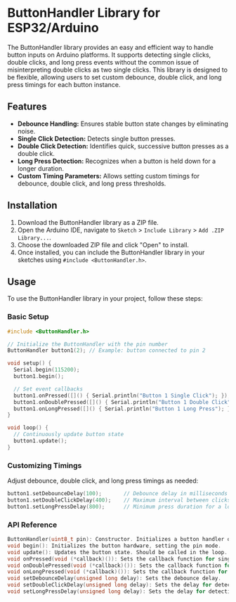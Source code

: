 # ButtonHandler Library for ESP32/Arduino

The ButtonHandler library provides an easy and efficient way to handle button inputs on Arduino platforms. It supports detecting single clicks, double clicks, and long press events without the common issue of misinterpreting double clicks as two single clicks. This library is designed to be flexible, allowing users to set custom debounce, double click, and long press timings for each button instance.

## Features

- **Debounce Handling:** Ensures stable button state changes by eliminating noise.
- **Single Click Detection:** Detects single button presses.
- **Double Click Detection:** Identifies quick, successive button presses as a double click.
- **Long Press Detection:** Recognizes when a button is held down for a longer duration.
- **Custom Timing Parameters:** Allows setting custom timings for debounce, double click, and long press thresholds.

## Installation

1. Download the ButtonHandler library as a ZIP file.
2. Open the Arduino IDE, navigate to `Sketch` > `Include Library` > `Add .ZIP Library...`.
3. Choose the downloaded ZIP file and click "Open" to install.
4. Once installed, you can include the ButtonHandler library in your sketches using `#include <ButtonHandler.h>`.

## Usage

To use the ButtonHandler library in your project, follow these steps:

### Basic Setup

```cpp
#include <ButtonHandler.h>

// Initialize the ButtonHandler with the pin number
ButtonHandler button1(2); // Example: button connected to pin 2

void setup() {
  Serial.begin(115200);
  button1.begin();

  // Set event callbacks
  button1.onPressed([]() { Serial.println("Button 1 Single Click"); });
  button1.onDoublePressed([]() { Serial.println("Button 1 Double Click"); });
  button1.onLongPressed([]() { Serial.println("Button 1 Long Press"); });
}

void loop() {
  // Continuously update button state
  button1.update();
}
```


### Customizing Timings
Adjust debounce, double click, and long press timings as needed:

```cpp
button1.setDebounceDelay(100);       // Debounce delay in milliseconds
button1.setDoubleClickDelay(400);    // Maximum interval between clicks for a double click
button1.setLongPressDelay(800);      // Minimum press duration for a long press
```

### API Reference

```cpp
ButtonHandler(uint8_t pin): Constructor. Initializes a button handler on a specific pin.
void begin(): Initializes the button hardware, setting the pin mode.
void update(): Updates the button state. Should be called in the loop.
void onPressed(void (*callback)()): Sets the callback function for single click events.
void onDoublePressed(void (*callback)()): Sets the callback function for double click events.
void onLongPressed(void (*callback)()): Sets the callback function for long press events.
void setDebounceDelay(unsigned long delay): Sets the debounce delay.
void setDoubleClickDelay(unsigned long delay): Sets the delay for detecting double clicks.
void setLongPressDelay(unsigned long delay): Sets the delay for detecting long presses.
```